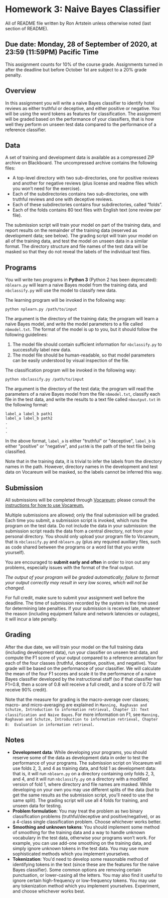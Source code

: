 # Homework 3: Naive Bayes Classifier
All of README file written by Ron Artstein unless otherwise noted (last section of README).
## Due date: Monday, 28 of September of 2020, at 23:59 (11:59PM) Pacific Time
This assignment counts for 10% of the course grade. Assignments turned in after the deadline but before October 1st are 
subject to a 20% grade penalty.

## Overview
In this assignment you will write a naive Bayes classifier to identify hotel reviews as either truthful or deceptive, 
and either positive or negative. You will be using the word tokens as features for classification. The assignment will 
be graded based on the performance of your classifiers, that is how well they perform on unseen test data compared to 
the performance of a reference classifier.

## Data
A set of training and development data is available as a compressed ZIP archive on Blackboard. The uncompressed archive 
contains the following files:
* A top-level directory with two sub-directories, one for positive reviews and another for negative reviews (plus license and readme files which you won’t need for the exercise).
* Each of the subdirectories contains two sub-directories, one with truthful reviews and one with deceptive reviews.
* Each of these subdirectories contains four subdirectories, called “folds”.
* Each of the folds contains 80 text files with English text (one review per file).

The submission script will train your model on part of the training data, and report results on the remainder of the 
training data (reserved as development data; see below). The grading script will train your model on all of the training 
data, and test the model on unseen data in a similar format. The directory structure and file names of the test data 
will be masked so that they do not reveal the labels of the individual test files.

## Programs
You will write two programs in **Python 3** (Python 2 has been deprecated): `nblearn.py` will learn a naive Bayes model 
from the training data, and `nbclassify.py` will use the model to classify new data.

The learning program will be invoked in the following way:
```
python nplearn.py /path/to/input
```
The argument is the directory of the training data; the program will learn a naive Bayes model, and write the model 
parameters to a file called `nbmodel.txt`. The format of the model is up to you, but it should follow the following 
guidelines:

1. The model file should contain sufficient information for `nbclassify.py` to successfully label new data.
2. The model file should be human-readable, so that model parameters can be easily understood by visual inspection of 
the file.

The classification program will be invoked in the following way:
```
python nbclassify.py /path/to/input
```
The argument is the directory of the test data; the program will read the parameters of a naive Bayes model from the 
file `nbmodel.txt`, classify each file in the test data, and write the results to a text file called `nboutput.txt` in 
the following format:
```
label_a label_b path1
label_a label_b path2
.
.
.
```
In the above format, `label_a` is either "truthful" or "deceptive", `label_b` is either "positive" or "negative", and 
`pathN` is the path of the text file being classified.

Note that in the training data, it is trivial to infer the labels from the directory names in the path. However, 
directory names in the development and test data on Vocareum will be masked, so the labels cannot be inferred this way.

## Submission
All submissions will be completed through [Vocareum](https://labs.vocareum.com/main/main.php); please consult the 
[instructions for how to use Vocareum.](http://ron.artstein.org/csci544-2020-08/Student-Help-Vocareum.pdf)

Multiple submissions are allowed; only the final submission will be graded. Each time you submit, a submission script is 
invoked, which runs the program on the test data. Do not include the data in your submission: the submission script 
reads the data from a central directory, not from your personal directory. You should only upload your program file to 
Vocareum, that is `nbclassify.py` and `nblearn.py` (plus any required auxiliary files, such as code shared between the 
programs or a word list that you wrote yourself).

You are encouraged to **submit early and often** in order to iron out any problems, especially issues with the format of 
the final output.

_The output of your program will be graded automatically; failure to format your output correctly may result in very low 
scores, which will not be changed._

For full credit, make sure to submit your assignment well before the deadline. The time of submission recorded by the 
system is the time used for determining late penalties. If your submission is received late, whatever the reason 
(including equipment failure and network latencies or outages), it will incur a late penalty.

## Grading
After the due date, we will train your model on the full training data (including development data), run your classifier 
on unseen test data, and compute the F1 score of your output compared to a reference annotation for each of the four 
classes (truthful, deceptive, positive, and negative). Your grade will be based on the performance of your classifier. 
We will calculate the mean of the four F1 scores and scale it to the performance of a naive Bayes classifier developed 
by the instructional staff (so if that classifier has F1=0.8, then a score of 0.8 will receive a full credit, and a 
score of 0.72 will receive 90% credit).

Note that the measure for grading is the macro-average over classes; macro- and micro-averaging are explained in 
`Manning, Raghavan and Schutze, Introduction to information retrieval, Chapter 13: Text classification and Naive Bayes`. 
For more information on F1, see `Manning, Raghavan and Schutze, Introduction to information retrieval, Chapter 8: 
Evaluation in information retrieval`.

## Notes
* **Development data**: While developing your programs, you should reserve some of the data as development data in order 
to test the performance of your programs. The submission script on Vocareum will use folds 2, 3, and 4 as training data, 
and fold 1 as development data: that is, it will run `nblearn.py` on a directory containing only folds 2, 3, and 4, and it 
will run `nbclassify.py` on a directory with a modified version of fold 1, where directory and file names are masked. 
While developing on your own you may use different splits of the data (but to get the same results as the submission 
script, you'll need to use the same split). The grading script will use all 4 folds for training, and unseen data for 
testing.
* **Problem formulation**: You may treat the problem as two binary classification problems (truthful/deceptive and 
positive/negative), or as a 4-class single classification problem. Choose whichever works better.
* **Smoothing and unknown tokens**: You should implement some method of smoothing for the training data and a way to 
handle unknown vocabulary in the test data, otherwise your programs won’t work. For example, you can use add-one 
smoothing on the training data, and simply ignore unknown tokens in the test data. You may use more sophisticated 
methods which you implement yourselves.
* **Tokenization**: You'd need to develop some reasonable method of identifying tokens in the text (since these are the 
features for the naive Bayes classifier). Some common options are removing certain punctuation, or lower-casing all the 
letters. You may also find it useful to ignore certain high-frequency or low-frequency tokens. You may use any 
tokenization method which you implement yourselves. Experiment, and choose whichever works best.
